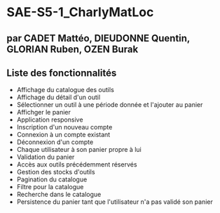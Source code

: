 # SAE-S5-1_CharlyMatLoc
## par CADET Mattéo, DIEUDONNE Quentin, GLORIAN Ruben, OZEN Burak

## Liste des fonctionnalités
- Affichage du catalogue des outils
- Affichage du détail d'un outil
- Sélectionner un outil à une période donnée et l'ajouter au panier
- Affichger le panier
- Application responsive
- Inscription d'un nouveau compte
- Connexion à un compte existant
- Déconnexion d'un compte
- Chaque utilisateur à son panier propre à lui
- Validation du panier
- Accès aux outils précédemment réservés
- Gestion des stocks d'outils
- Pagination du catalogue
- Filtre pour la catalogue
- Recherche dans le catalogue
- Persistence du panier tant que l'utilisateur n'a pas validé son panier